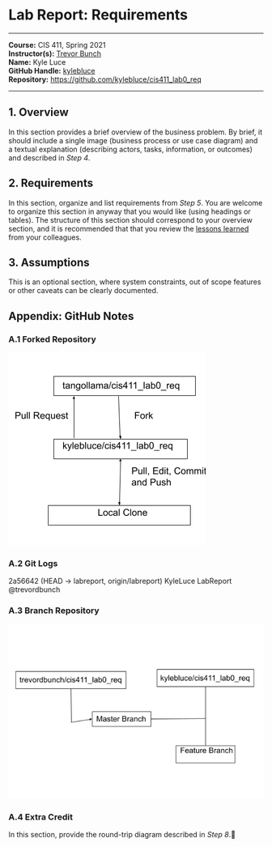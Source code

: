 # Lab Report: Requirements
___
**Course:** CIS 411, Spring 2021  
**Instructor(s):** [Trevor Bunch](https://github.com/trevordbunch)  
**Name:** Kyle Luce   
**GitHub Handle:** [kylebluce](https://github.com/kylebluce)    
**Repository:** https://github.com/kylebluce/cis411_lab0_req
___

## 1. Overview
In this section provides a brief overview of the business problem.  By brief, it should include a single image (business process or use case diagram) and a textual explanation (describing actors, tasks, information, or outcomes) and described in *Step 4*.

## 2. Requirements
In this section, organize and list requirements from *Step 5*.  You are welcome to organize this section in anyway that you would like (using headings or tables).  The structure of this section should correspond to your overview section, and it is recommended that that you review the [lessons learned](../lessonsLearned.md) from your colleagues.

## 3. Assumptions
This is an optional section, where system constraints, out of scope features or other caveats can be clearly documented.  

## Appendix: GitHub Notes

### A.1 Forked Repository

![ForkedRepositoryDiagram](/assets/cis411lab0drawing1.png)    

### A.2 Git Logs
2a56642 (HEAD -> labreport, origin/labreport) KyleLuce LabReport @trevordbunch    

### A.3 Branch Repository

![BranchDiagram](/assets/cis411lab0drawing2.png)     

### A.4 Extra Credit
In this section, provide the round-trip diagram described in *Step 8*.
